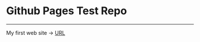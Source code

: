 # Github Pages Test Repo
---

My first web site -> [URL](https://atoy322.github.io/GithubPagesTest)

